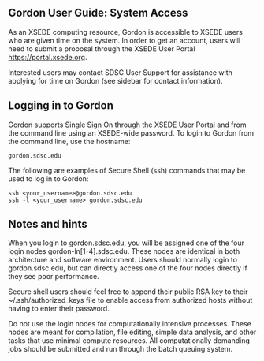 Gordon User Guide: System Access
--------------------------------
As an XSEDE computing resource, Gordon is accessible to XSEDE users who are given time on the system. In order to get an account, users will need to submit a proposal through the XSEDE User Portal https://portal.xsede.org.

Interested users may contact SDSC User Support for assistance with applying for time on Gordon (see sidebar for contact information).

Logging in to Gordon
--------------------
Gordon supports Single Sign On through the XSEDE User Portal and from the command line using an XSEDE-wide password. To login to Gordon from the command line, use the hostname:

    gordon.sdsc.edu 

The following are examples of Secure Shell (ssh) commands that may be used to log in to Gordon:

    ssh <your_username>@gordon.sdsc.edu
    ssh -l <your_username> gordon.sdsc.edu 

Notes and hints
---------------
When you login to gordon.sdsc.edu, you will be assigned one of the four login nodes gordon-ln[1-4].sdsc.edu. These nodes are identical in both architecture and software environment. Users should normally login to gordon.sdsc.edu, but can directly access one of the four nodes directly if they see poor performance.

Secure shell users should feel free to append their public RSA key to their ~/.ssh/authorized_keys file to enable access from authorized hosts without having to enter their password.

Do not use the login nodes for computationally intensive processes.  These nodes are meant for compilation, file editing, simple data analysis, and other tasks that use minimal compute resources. All computationally demanding jobs should be submitted and run through the batch queuing system.
